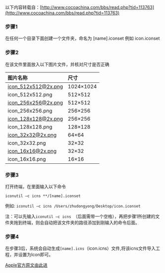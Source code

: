 以下内容转载自：[http://www.cocoachina.com/bbs/read.php?tid=113763](http://www.cocoachina.com/bbs/read.php?tid=113763)

### 步骤1

在任何一个目录下面创建一个文件夹，命名为  [name].iconset 例如 icon.iconset 

### 步骤2

在该文件里面放入以下图片文件，并核对尺寸是否正确 
 
|图片名称|尺寸|
|:------|:---|
|icon_512x512@2x.png|1024×1024|
|icon_512x512.png|512×512|
|icon_256x256@2x.png|512×512|
|icon_256x256.png|256×256|
|icon_128x128@2x.png|256×256|
|icon_128x128.png|128×128|
|icon_32x32@2x.png|64×64|
|icon_32x32.png|32×32|
|icon_16x16@2x.png|32×32|
|icon_16x16.png|16×16|
 
### 步骤3

打开终端，在里面输入以下命令 
 
```iconutil –c icns **/[name].iconset```
 
例如: 
```iconutil –c icns /Users/zhudongyong/Desktop/icon.iconset```

注：可以先输入`iconutil –c icns `（后面需带一个空格），再把步骤1所创建的文件夹拖到终端，则会自动把该文件夹的路径添加到刚输入的命令后面。 
 
### 步骤4

在步骤3后，系统会自动生成`[name].icns`（icon.icns）文件,将该icns文件导入工程，并设置为Icon即可。 

[Apple官方原文由此进](http://developer.apple.com/library/Mac/#documentation/General/Conceptual/MOSXAppProgrammingGuide/CommonAppBehaviors/CommonAppBehaviors.html)